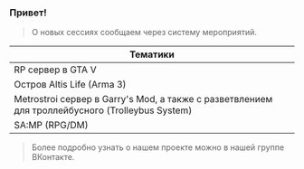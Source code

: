 ### Привет!

> О новых сессиях сообщаем через систему мероприятий.

| Тематики |
| -------- |
| RP сервер в GTA V|
| Остров Altis Life (Arma 3)|
| Metrostroi сервер в Garry's Mod, а также с разветвлением для троллейбусного (Trolleybus System)|
| SA:MP (RPG/DM) |

> Более подробно узнать о нашем проекте можно в нашей группе ВКонтакте.
